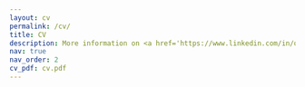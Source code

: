 ```yaml
---
layout: cv
permalink: /cv/
title: CV
description: More information on <a href='https://www.linkedin.com/in/quentinguimard/'>LinkedIn</a>.
nav: true
nav_order: 2
cv_pdf: cv.pdf
---
```

